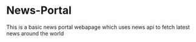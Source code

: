# News-Portal
This is a basic news portal webapage which uses news api to fetch latest news around the world 
